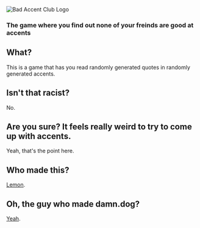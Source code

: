![Bad Accent Club Logo](http://badaccent.club/img/og-image.jpg)
### The game where you find out none of your freinds are good at accents

## What?
This is a game that has you read randomly generated quotes in randomly generated accents.

## Isn't that racist?
No.

## Are you sure? It feels really weird to try to come up with accents.
Yeah, that's the point here.

## Who made this?
[Lemon](http://ahoylemon.xyz).

## Oh, the guy who made damn.dog?
[Yeah](http://damn.dog).